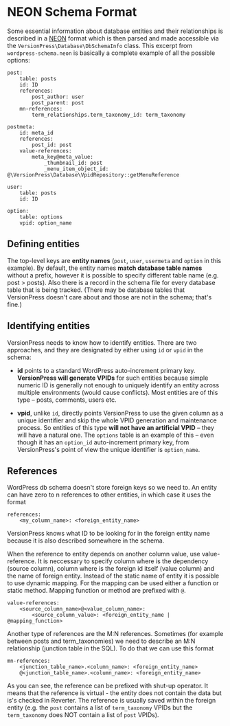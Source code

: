 # NEON Schema Format #

Some essential information about database entities and their relationships is described in a [NEON](http://ne-on.org/) format which is then parsed and made accessible via the `VersionPress\Database\DbSchemaInfo` class. This excerpt from `wordpress-schema.neon` is basically a complete example of all the possible options: 

    post:
        table: posts
        id: ID
        references:
            post_author: user
            post_parent: post
        mn-references:
            term_relationships.term_taxonomy_id: term_taxonomy

    postmeta:
        id: meta_id
        references:
            post_id: post
        value-references:
            meta_key@meta_value:
                _thumbnail_id: post
                _menu_item_object_id: @\VersionPress\Database\VpidRepository::getMenuReference

    user:
        table: posts
        id: ID

    option:
        table: options
        vpid: option_name


## Defining entities

The top-level keys are **entity names** (`post`, `user`, `usermeta` and `option` in this example). By default, the entity names **match database table names** without a prefix, however it is possible to specify different table name (e.g. post > posts). Also there is a record in the schema file for every database table that is being tracked. (There may be database tables that VersionPress doesn't care about and those are not in the schema; that's fine.)


## Identifying entities

VersionPress needs to know how to identify entities. There are two approaches, and they are designated by either using `id` or `vpid` in the schema:

 * **id** points to a standard WordPress auto-increment primary key. **VersionPress will generate VPIDs** for such entities because simple numeric ID is generally not enough to uniquely identify an entity across multiple environments (would cause conflicts). Most entities are of this type – posts, comments, users etc.

 * **vpid**, unlike `id`, directly points VersionPress to use the given column as a unique identifier and skip the whole VPID generation and maintenance process. So entities of this type **will not have an artificial VPID** – they will have a natural one. The `options` table is an example of this – even though it has an `option_id` auto-increment primary key, from VersionPress's point of view the unique identifier is `option_name`.


## References

WordPress db schema doesn't store foreign keys so we need to. An entity can have zero to n references to other entities, in which case it uses the format

    references:
        <my_column_name>: <foreign_entity_name>

VersionPress knows what ID to be looking for in the foreign entity name because it is also described somewhere in the schema.

When the reference to entity depends on another column value, use value-reference. It is neccessary to specify column where is the dependency (source column), 
column where is the foreign id itself (value column) and the name of foreign entity. Instead of the static name of entity it is possible to use dynamic mapping.
For the mapping can be used either a function or static method. Mapping function or method are prefixed with `@`. 

    value-references:
        <source_column_name>@<value_column_name>:
            <source_column_value>: <foreign_entity_name | @mapping_function>

Another type of references are the M:N references. Sometimes (for example between posts and term_taxonomies) we need to describe
an M:N relationship (junction table in the SQL). To do that we can use this format

    mn-references:
        <junction_table_name>.<column_name>: <foreign_entity_name>
        @<junction_table_name>.<column_name>: <foreign_entity_name>

As you can see, the reference can be prefixed with shut-up operator. It means that the reference is virtual - the entity does not contain 
the data but is's checked in Reverter. The reference is usually saved within the foreign entity (e.g. the `post` contains a list of `term_taxonomy` VPIDs
but the `term_taxonomy` does NOT contain a list of `post` VPIDs).